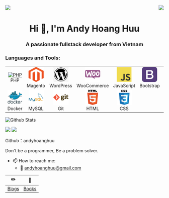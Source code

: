 <!-- <p align="center">
  Visitor count<br>
  <img src="https://profile-counter.glitch.me/andyhoanghuu/count.svg" />
</p> -->

<p>
  <a href="https://count.getloli.com/"><img src="https://count.getloli.com/get/@:andyhoanghuu"></a>
  <img src="https://weather-icon.journeyad.repl.co/@shenzhen?v=1" align="right">
</p>

<h1 align="center">Hi 👋, I'm Andy Hoang Huu</h1>
<h3 align="center">A passionate fullstack developer from Vietnam</h3>

<h3 align="left">Languages and Tools:</h3>
<table>
  <tr>   
    <td align="center" width="96">
      <a href="#macropower-tech">
        <img src="https://camo.githubusercontent.com/ee7c2a37b02913fa0c8391d5ac4902336333e57dde7ab47ace2fb2e01ed1682e/68747470733a2f2f7777772e7068702e6e65742f696d616765732f6c6f676f732f6e65772d7068702d6c6f676f2e737667" width="48" height="48" alt="PHP" />
      </a>
      <br>PHP
    </td>
    <td align="center" width="96">
      <a href="#macropower-tech">
        <img src="/logo/magento.png" width="48" height="48" alt="Magento" />
      </a>
      <br>Magento
    </td>
    <td align="center" width="96">
      <a href="#macropower-tech">
        <img src="/logo/wordpress.png" width="48" height="48" alt="WordPress" />
      </a>
      <br>WordPress
    </td>
    <td align="center" width="96">
      <a href="#macropower-tech">
        <img src="/logo/woocommerce.png" width="48" height="48" alt="WooCommerce" />
      </a>
      <br>WooCommerce
    </td>
    <td align="center" width="96">
      <a href="#macropower-tech">
        <img src="https://raw.githubusercontent.com/devicons/devicon/master/icons/javascript/javascript-original.svg" width="48" height="48" alt="JavaScript" />
      </a>
      <br>JavaScript
    </td>
    <td align="center" width="96">
      <a href="#macropower-tech">
        <img src="https://raw.githubusercontent.com/github/explore/80688e429a7d4ef2fca1e82350fe8e3517d3494d/topics/bootstrap/bootstrap.png" width="48" height="48" alt="Bootstrap" />
      </a>
      <br>Bootstrap
    </td>
    <td align="center" width="96">
      <a href="#macropower-tech">
        <img src="https://raw.githubusercontent.com/github/explore/80688e429a7d4ef2fca1e82350fe8e3517d3494d/topics/sass/sass.png" width="48" height="48" alt="Sass" />
      </a>
      <br>Sass
    </td>
  </tr>
  <tr>
    <td align="center" width="96"> 
      <a href="#macropower-tech" >
        <img src="https://raw.githubusercontent.com/devicons/devicon/master/icons/docker/docker-original-wordmark.svg" width="48" height="48" alt="Docker" />
      </a>
      <br>Docker
    </td>
    <td align="center" width="96">
      <a href="#macropower-tech">
        <img src="https://raw.githubusercontent.com/devicons/devicon/master/icons/mysql/mysql-original-wordmark.svg" width="48" height="48" alt="MySQL" />
      </a>
      <br>MySQL
    </td>
    <td align="center"  width="96">
      <a href="#macropower-tech">
        <img src="https://raw.githubusercontent.com/github/explore/80688e429a7d4ef2fca1e82350fe8e3517d3494d/topics/git/git.png" width="48" height="48" alt="Git" />
      </a>
      <br>Git
    </td>
    <td align="center"  width="96">
      <a href="#macropower-tech">
        <img src="https://raw.githubusercontent.com/github/explore/80688e429a7d4ef2fca1e82350fe8e3517d3494d/topics/html/html.png" width="48" height="48" alt="HTML" />
      </a>
      <br>HTML
    </td>
    <td align="center"  width="96">
      <a href="#macropower-tech">
        <img src="https://raw.githubusercontent.com/github/explore/80688e429a7d4ef2fca1e82350fe8e3517d3494d/topics/css/css.png" width="48" height="48" alt="CSS" />
      </a>
      <br>CSS
    </td>
  </tr>
</table>


![Github Stats](https://github-readme-stats.vercel.app/api?username=andyhoanghuu&bg_color=30,e96443,904e95&title_color=fff&text_color=fff)

![](https://raw.githubusercontent.com/andyhoanghuu/github-stats-transparent/output/generated/overview.svg)
![](https://raw.githubusercontent.com/andyhoanghuu/github-stats-transparent/output/generated/languages.svg)



Github：andyhoanghuu



Don't be a programmer, Be a problem solver.

- 📫 How to reach me:
    - :email: [andyhoanghuu@gmail.com](mailto:andyhoanghuu@gmail.com)

| :pencil2: | :book: |
| --- | --- |
| [Blogs](https://andyhoanghuu.github.io/) | [Books](https://andyhoanghuu.github.io/books/) |

